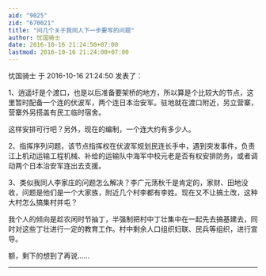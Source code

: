 ```yaml
---
aid: "9025"
zid: "670021"
title: "问几个关于我同人下一步要写的问题"
author: 忧国骑士
date: 2016-10-16 21:24:50+07:00
lastmod: 2016-10-16 21:24:00+07:00
---
```


忧国骑士 于 2016-10-16 21:24:50 发表了：

1、逍遥圩是个渡口，也是以后准备要架桥的地方，所以算是个比较大的节点，这里暂时配备一个连的伏波军，两个连日本治安军。驻地就在渡口附近，另立营寨，营寨外另搭盖有民工临时宿舍。

这样安排可行吧？另外，现在的编制，一个连大约有多少人。

2、指挥序列问题，该节点指挥权在伏波军规划民连长手中，遇到突发事件，负责江上机动运输工程机械、补给的运输队中海军中校元老是否有权安排防务，或者调动两个日本治安军连出去支援。

3、类似我同人李家庄的问题怎么解决？李广元荡秋千是肯定的，家财、田地没收，问题是他们是一个大家族，附近几个村李都有李姓。现在又不让搞土改，这种大村怎么搞集村并屯？

我个人的倾向是趁农闲时节抽丁，半强制把村中丁壮集中在一起先去搞基建去，同时对这些丁壮进行一定的教育工作。村中剩余人口组织妇联、民兵等组织，进行宣导。

额，剩下的想到了再说......

---
